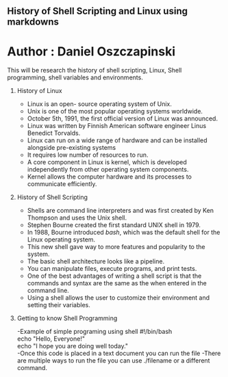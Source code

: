 ## History of Shell Scripting and Linux using markdowns
# Author : Daniel Oszczapinski
 This will be research the history of shell scripting, Linux, Shell programming, shell variables and environments.

1. History of Linux
    - Linux is an open- source operating system of Unix.
    - Unix is one of the most popular operating systems worldwide.  
    - October 5th, 1991, the first official version of Linux was announced.
    - Linux was written by Finnish American software engineer Linus Benedict Torvalds.
    - Linux can run on a wide range of hardware and can be installed alongside pre-existing systems
    - It requires low number of resources to run. 
    - A core component in Linux is kernel, which is developed independently from other operating system components.
    - Kernel allows the computer hardware and its processes to communicate efficiently. 

2. History of Shell Scripting
    - Shells are command line interpreters and was first created by Ken Thompson and uses the Unix shell.
    - Stephen Bourne created the first standard UNIX shell in 1979.
    - In 1988, Bourne introduced *bash*, which was the default shell for the Linux operating system.
    - This new shell gave way to more features and popularity to the system. 
    - The basic shell architecture looks like a pipeline.
    - You can manipulate files, execute programs, and print tests.
    - One of the best advantages of writing a shell script is that the commands and syntax are the same as the when entered in the command line.
    - Using a shell allows the user to customize their environment and setting their variables. 
    
3. Getting to know Shell Programming

    -Example of simple programing using shell
    #!/bin/bash  
    echo "Hello, Everyone!"  
    echo "I hope you are doing well today."  
    -Once this code is placed in a text document you can run the file
    -There are multiple ways to run the file you can use ./filename or a different command.